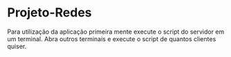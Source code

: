 # Projeto-Redes

Para utilização da aplicação primeira mente execute o script do servidor em um terminal.
Abra outros terminais e execute o script de quantos clientes quiser.
